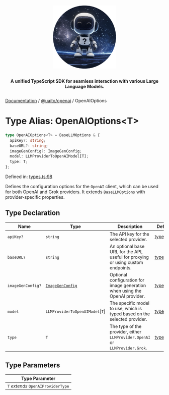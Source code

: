 <div style="display:flex; flex-direction:column; align-items:center;">
<p align="center">
  <img src="../UAITO.png" alt="UAITO Logo" width="200"/>
</p>

<p align="center">
  <strong>A unified TypeScript SDK for seamless interaction with various Large Language Models.</strong>
</p>
</div>

[Documentation](README.md) / [@uaito/openai](@uaito.openai.md) / OpenAIOptions

# Type Alias: OpenAIOptions\<T\>

```ts
type OpenAIOptions<T> = BaseLLMOptions & {
  apiKey?: string;
  baseURL?: string;
  imageGenConfig?: ImageGenConfig;
  model: LLMProviderToOpenAIModel[T];
  type: T;
};
```

Defined in: [types.ts:98](https://github.com/elribonazo/uaito/blob/cfa7cf4d40b23c917d18a9623a67ba39385dca04/packages/openai/src/types.ts#L98)

Defines the configuration options for the `OpenAI` client, which can be used for both
OpenAI and Grok providers. It extends `BaseLLMOptions` with provider-specific properties.

## Type Declaration

| Name | Type | Description | Defined in |
| ------ | ------ | ------ | ------ |
| `apiKey?` | `string` | The API key for the selected provider. | [types.ts:109](https://github.com/elribonazo/uaito/blob/cfa7cf4d40b23c917d18a9623a67ba39385dca04/packages/openai/src/types.ts#L109) |
| `baseURL?` | `string` | An optional base URL for the API, useful for proxying or using custom endpoints. | [types.ts:114](https://github.com/elribonazo/uaito/blob/cfa7cf4d40b23c917d18a9623a67ba39385dca04/packages/openai/src/types.ts#L114) |
| `imageGenConfig?` | [`ImageGenConfig`](@uaito.openai.TypeAlias.ImageGenConfig.md) | Optional configuration for image generation when using the OpenAI provider. | [types.ts:124](https://github.com/elribonazo/uaito/blob/cfa7cf4d40b23c917d18a9623a67ba39385dca04/packages/openai/src/types.ts#L124) |
| `model` | `LLMProviderToOpenAIModel`\[`T`\] | The specific model to use, which is typed based on the selected provider. | [types.ts:119](https://github.com/elribonazo/uaito/blob/cfa7cf4d40b23c917d18a9623a67ba39385dca04/packages/openai/src/types.ts#L119) |
| `type` | `T` | The type of the provider, either `LLMProvider.OpenAI` or `LLMProvider.Grok`. | [types.ts:104](https://github.com/elribonazo/uaito/blob/cfa7cf4d40b23c917d18a9623a67ba39385dca04/packages/openai/src/types.ts#L104) |

## Type Parameters

| Type Parameter |
| ------ |
| `T` *extends* `OpenAIProviderType` |
